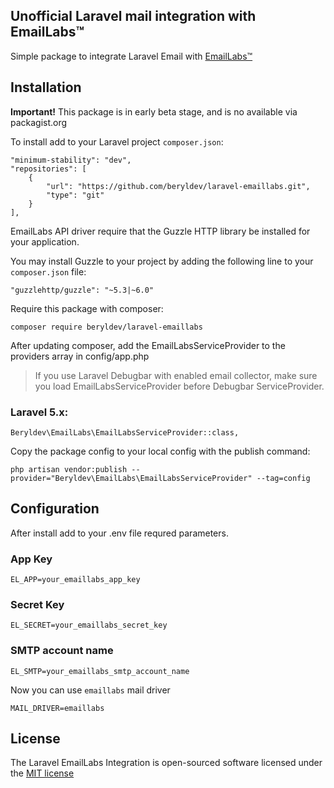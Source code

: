 ## Unofficial Laravel mail integration with EmailLabs&trade;
Simple package to integrate Laravel Email with [EmailLabs&trade;](http://emaillabs.io)

## Installation

**Important!** This package is in early beta stage, and is no available via packagist.org

To install add to your Laravel project `composer.json`:
```
"minimum-stability": "dev",
"repositories": [
	{
		"url": "https://github.com/beryldev/laravel-emaillabs.git",
		"type": "git"
	}
],
```

EmailLabs API driver require that the Guzzle HTTP library be installed for your application. 

You may install Guzzle to your project by adding the following line to your `composer.json` file:
```
"guzzlehttp/guzzle": "~5.3|~6.0"
```

Require this package with composer:

```
composer require beryldev/laravel-emaillabs
```

After updating composer, add the EmailLabsServiceProvider to the providers array in config/app.php
> If you use Laravel Debugbar with enabled email collector, make sure you load EmailLabsServiceProvider before Debugbar ServiceProvider.

### Laravel 5.x:

```
Beryldev\EmailLabs\EmailLabsServiceProvider::class,
```

Copy the package config to your local config with the publish command:

```
php artisan vendor:publish --provider="Beryldev\EmailLabs\EmailLabsServiceProvider" --tag=config
```

## Configuration

After install add to your .env file requred parameters.

### App Key

```
EL_APP=your_emaillabs_app_key
```

### Secret Key

```
EL_SECRET=your_emaillabs_secret_key
```

### SMTP account name

```
EL_SMTP=your_emaillabs_smtp_account_name
```

Now you can use `emaillabs` mail driver

```
MAIL_DRIVER=emaillabs
```

## License

The Laravel EmailLabs Integration is open-sourced software licensed under the [MIT license](http://opensource.org/licenses/MIT)